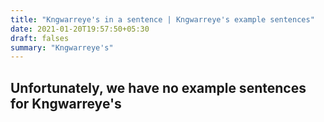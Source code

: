 ```yaml
---
title: "Kngwarreye's in a sentence | Kngwarreye's example sentences"
date: 2021-01-20T19:57:50+05:30
draft: falses
summary: "Kngwarreye's"
---
```

## Unfortunately, we have no example sentences for Kngwarreye's                 
